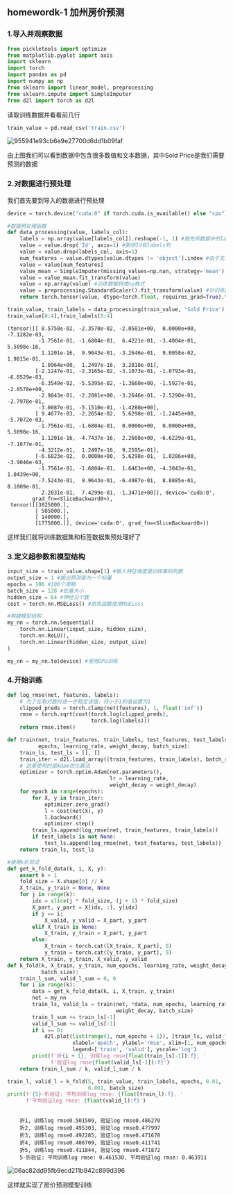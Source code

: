 ## homewordk-1 加州房价预测

### 1.导入并观察数据


```python
from pickletools import optimize
from matplotlib.pyplot import axis
import sklearn
import torch
import pandas as pd
import numpy as np
from sklearn import linear_model, preprocessing
from sklearn.impute import SimpleImputer
from d2l import torch as d2l
```


读取训练数据并看看前几行


```python
train_value = pd.read_csv('train.csv')
```
![955941e93cb6e9e27700d6dd1b09faf](https://user-images.githubusercontent.com/31993576/173237138-7b272937-de82-45a5-8d9b-5ad6dd441628.png)

由上图我们可以看到数据中包含很多数值和文本数据，其中Sold Price是我们需要预测的数据


### 2.对数据进行预处理

我们首先要到导入的数据进行预处理


```python
device = torch.device("cuda:0" if torch.cuda.is_available() else "cpu") #使用GPU运算

#数据预处理函数
def data_processing(value, labels_col):
    labels = np.array(value[labels_col]).reshape(-1, 1) #首先将数据中的labels列提出来
    value = value.drop('Id', axis=1) #删除Id和labels列
    value = value.drop(labels_col, axis=1)
    num_features = value.dtypes[value.dtypes != 'object'].index #由于文本数据太难处理，直接去掉
    value = value[num_features]
    value_mean = SimpleImputer(missing_values=np.nan, strategy='mean') #对数据中的缺失项使用均值填充
    value = value_mean.fit_transform(value)
    value = np.array(value) #训练数据转成np格式
    value = preprocessing.StandardScaler().fit_transform(value) #对训练数据标准化处理，使训练收敛更快
    return torch.tensor(value, dtype=torch.float, requires_grad=True).to(device), torch.tensor(labels, dtype=torch.float, requires_grad=True).to(device)

train_value, train_labels = data_processing(train_value, 'Sold Price') #获得处理后的训练数据和标签数据
train_value[0:4],train_labels[0:4]
```




    (tensor([[ 8.5758e-02, -2.3570e-02, -2.0581e+00,  0.0000e+00, -7.1282e-03,
              -1.7561e-01, -1.6804e-01,  6.4221e-01, -3.4004e-01,  5.5098e-16,
               1.1201e-16,  9.9643e-01, -3.2646e-01,  9.0058e-02,  1.9815e-01,
               1.0964e+00,  1.2497e-16,  3.2818e-01],
             [-2.1247e-01, -2.3165e-02, -3.1073e-01, -1.0793e-01, -6.0529e-03,
              -6.3549e-02, -5.5395e-02, -1.3660e+00, -1.5927e-01, -2.0578e+00,
              -2.9843e-01, -2.2081e+00, -3.2646e-01, -2.5290e-01, -2.7978e-01,
              -3.0087e-01, -5.1510e-01, -1.4280e+00],
             [ 9.4677e-03, -2.2654e-02,  5.6298e-01, -1.2445e+00, -5.7072e-03,
              -1.7561e-01, -1.6804e-01,  0.0000e+00,  0.0000e+00,  5.5098e-16,
               1.1201e-16, -4.7437e-16,  2.2608e+00, -6.6229e-01, -7.1677e-01,
              -4.3212e-01,  1.2497e-16,  9.2595e-01],
             [-6.6823e-02,  0.0000e+00,  5.6298e-01,  1.0286e+00, -3.9046e-03,
              -1.7561e-01, -1.6804e-01,  1.6463e+00, -4.3043e-01,  1.0439e+00,
              -7.5243e-01,  9.9643e-01, -6.4987e-01,  8.8885e-01,  8.1809e-01,
               2.2031e-01,  7.4299e-01, -1.3471e+00]], device='cuda:0',
            grad_fn=<SliceBackward0>),
     tensor([[3825000.],
             [ 505000.],
             [ 140000.],
             [1775000.]], device='cuda:0', grad_fn=<SliceBackward0>))



这样我们就将训练数据集和标签数据集预处理好了


### 3.定义超参数和模型结构


```python
input_size = train_value.shape[1] #输入特征维度是训练集的列数
output_size = 1 #输出预测值为一个标量
epochs = 100 #100个周期
batch_size = 128 #批量大小
hidden_size = 64 #神经元个数
cost = torch.nn.MSELoss() #损失函数使用MSELoss

#构建模型结构
my_nn = torch.nn.Sequential(
    torch.nn.Linear(input_size, hidden_size),
    torch.nn.ReLU(),
    torch.nn.Linear(hidden_size, output_size)
)

my_nn = my_nn.to(device) #使用GPU训练
```


### 4.开始训练



```python
def log_rmse(net, features, labels):
    # 为了在取对数时进一步稳定该值，将小于1的值设置为1
    clipped_preds = torch.clamp(net(features), 1, float('inf'))
    rmse = torch.sqrt(cost(torch.log(clipped_preds),
                           torch.log(labels)))
    return rmse.item()

def train(net, train_features, train_labels, test_features, test_labels,
          epochs, learning_rate, weight_decay, batch_size):
    train_ls, test_ls = [], []
    train_iter = d2l.load_array((train_features, train_labels), batch_size)
    # 这里使用的是Adam优化算法
    optimizer = torch.optim.Adam(net.parameters(),
                                 lr = learning_rate,
                                 weight_decay = weight_decay)
    for epoch in range(epochs):
        for X, y in train_iter:
            optimizer.zero_grad()
            l = cost(net(X), y)
            l.backward()
            optimizer.step()
        train_ls.append(log_rmse(net, train_features, train_labels))
        if test_labels is not None:
            test_ls.append(log_rmse(net, test_features, test_labels))
    return train_ls, test_ls

#使用k折验证
def get_k_fold_data(k, i, X, y):
    assert k > 1
    fold_size = X.shape[0] // k
    X_train, y_train = None, None
    for j in range(k):
        idx = slice(j * fold_size, (j + 1) * fold_size)
        X_part, y_part = X[idx, :], y[idx]
        if j == i:
            X_valid, y_valid = X_part, y_part
        elif X_train is None:
            X_train, y_train = X_part, y_part
        else:
            X_train = torch.cat([X_train, X_part], 0)
            y_train = torch.cat([y_train, y_part], 0)
    return X_train, y_train, X_valid, y_valid
def k_fold(k, X_train, y_train, num_epochs, learning_rate, weight_decay,
           batch_size):
    train_l_sum, valid_l_sum = 0, 0
    for i in range(k):
        data = get_k_fold_data(k, i, X_train, y_train)
        net = my_nn
        train_ls, valid_ls = train(net, *data, num_epochs, learning_rate,
                                   weight_decay, batch_size)
        train_l_sum += train_ls[-1]
        valid_l_sum += valid_ls[-1]
        if i == 0:
            d2l.plot(list(range(1, num_epochs + 1)), [train_ls, valid_ls],
                     xlabel='epoch', ylabel='rmse', xlim=[1, num_epochs],
                     legend=['train', 'valid'], yscale='log')
        print(f'折{i + 1}, 训练log rmse{float(train_ls[-1]):f}, '
              f'验证log rmse{float(valid_ls[-1]):f}')
    return train_l_sum / k, valid_l_sum / k

train_l, valid_l = k_fold(5, train_value, train_labels, epochs, 0.01,
                          0.001, batch_size)
print(f'{5}-折验证: 平均训练log rmse: {float(train_l):f}, '
      f'平均验证log rmse: {float(valid_l):f}')
```
```

    折1, 训练log rmse0.501509, 验证log rmse0.486270
    折2, 训练log rmse0.495303, 验证log rmse0.477997
    折3, 训练log rmse0.492285, 验证log rmse0.471678
    折4, 训练log rmse0.406709, 验证log rmse0.411741
    折5, 训练log rmse0.411844, 验证log rmse0.471872
    5-折验证: 平均训练log rmse: 0.461530, 平均验证log rmse: 0.463911

```
![06ac82dd95fb9ecd211b942c899d396](https://user-images.githubusercontent.com/31993576/173237219-2b2e27dd-77ce-4d74-9dfc-d52649fb3ea9.png)


这样就实现了房价预测模型训练
